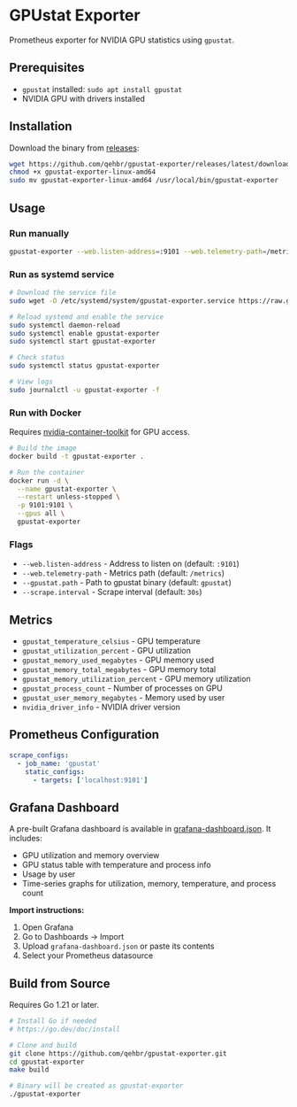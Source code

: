 # GPUstat Exporter

Prometheus exporter for NVIDIA GPU statistics using `gpustat`.

## Prerequisites

- `gpustat` installed: `sudo apt install gpustat`
- NVIDIA GPU with drivers installed

## Installation

Download the binary from [releases](https://github.com/qehbr/gpustat-exporter/releases):

```bash
wget https://github.com/qehbr/gpustat-exporter/releases/latest/download/gpustat-exporter-linux-amd64
chmod +x gpustat-exporter-linux-amd64
sudo mv gpustat-exporter-linux-amd64 /usr/local/bin/gpustat-exporter
```

## Usage

### Run manually

```bash
gpustat-exporter --web.listen-address=:9101 --web.telemetry-path=/metrics
```

### Run as systemd service

```bash
# Download the service file
sudo wget -O /etc/systemd/system/gpustat-exporter.service https://raw.githubusercontent.com/qehbr/gpustat-exporter/main/gpustat-exporter.service

# Reload systemd and enable the service
sudo systemctl daemon-reload
sudo systemctl enable gpustat-exporter
sudo systemctl start gpustat-exporter

# Check status
sudo systemctl status gpustat-exporter

# View logs
sudo journalctl -u gpustat-exporter -f
```

### Run with Docker

Requires [nvidia-container-toolkit](https://docs.nvidia.com/datacenter/cloud-native/container-toolkit/install-guide.html) for GPU access.

```bash
# Build the image
docker build -t gpustat-exporter .

# Run the container
docker run -d \
  --name gpustat-exporter \
  --restart unless-stopped \
  -p 9101:9101 \
  --gpus all \
  gpustat-exporter
```

### Flags

- `--web.listen-address` - Address to listen on (default: `:9101`)
- `--web.telemetry-path` - Metrics path (default: `/metrics`)
- `--gpustat.path` - Path to gpustat binary (default: `gpustat`)
- `--scrape.interval` - Scrape interval (default: `30s`)

## Metrics

- `gpustat_temperature_celsius` - GPU temperature
- `gpustat_utilization_percent` - GPU utilization
- `gpustat_memory_used_megabytes` - GPU memory used
- `gpustat_memory_total_megabytes` - GPU memory total
- `gpustat_memory_utilization_percent` - GPU memory utilization
- `gpustat_process_count` - Number of processes on GPU
- `gpustat_user_memory_megabytes` - Memory used by user
- `nvidia_driver_info` - NVIDIA driver version

## Prometheus Configuration

```yaml
scrape_configs:
  - job_name: 'gpustat'
    static_configs:
      - targets: ['localhost:9101']
```

## Grafana Dashboard

A pre-built Grafana dashboard is available in [grafana-dashboard.json](grafana-dashboard.json). It includes:

- GPU utilization and memory overview
- GPU status table with temperature and process info
- Usage by user
- Time-series graphs for utilization, memory, temperature, and process count

**Import instructions:**
1. Open Grafana
2. Go to Dashboards → Import
3. Upload `grafana-dashboard.json` or paste its contents
4. Select your Prometheus datasource

## Build from Source

Requires Go 1.21 or later.

```bash
# Install Go if needed
# https://go.dev/doc/install

# Clone and build
git clone https://github.com/qehbr/gpustat-exporter.git
cd gpustat-exporter
make build

# Binary will be created as gpustat-exporter
./gpustat-exporter
```
